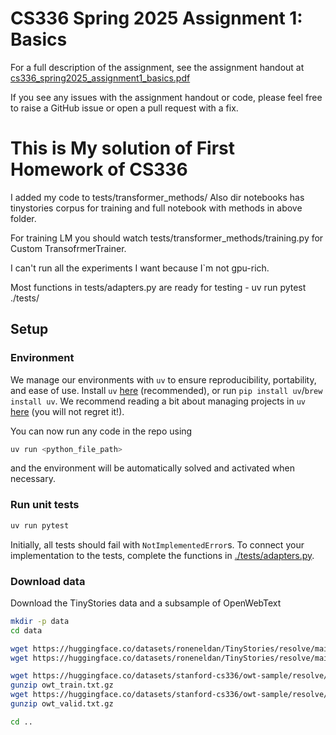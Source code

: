 # CS336 Spring 2025 Assignment 1: Basics

For a full description of the assignment, see the assignment handout at
[cs336_spring2025_assignment1_basics.pdf](./cs336_spring2025_assignment1_basics.pdf)

If you see any issues with the assignment handout or code, please feel free to
raise a GitHub issue or open a pull request with a fix.


# This is My solution of First Homework of CS336 

I added my code to tests/transformer_methods/
Also dir notebooks has tinystories corpus for training and full notebook with methods in above folder.

For training LM you should watch tests/transformer_methods/training.py for Custom TransofrmerTrainer.

I can't run all the experiments I want because I`m not gpu-rich.

Most functions in tests/adapters.py are ready for testing - uv run pytest ./tests/


## Setup

### Environment
We manage our environments with `uv` to ensure reproducibility, portability, and ease of use.
Install `uv` [here](https://github.com/astral-sh/uv) (recommended), or run `pip install uv`/`brew install uv`.
We recommend reading a bit about managing projects in `uv` [here](https://docs.astral.sh/uv/guides/projects/#managing-dependencies) (you will not regret it!).

You can now run any code in the repo using
```sh
uv run <python_file_path>
```
and the environment will be automatically solved and activated when necessary.

### Run unit tests


```sh
uv run pytest
```

Initially, all tests should fail with `NotImplementedError`s.
To connect your implementation to the tests, complete the
functions in [./tests/adapters.py](./tests/adapters.py).

### Download data
Download the TinyStories data and a subsample of OpenWebText

``` sh
mkdir -p data
cd data

wget https://huggingface.co/datasets/roneneldan/TinyStories/resolve/main/TinyStoriesV2-GPT4-train.txt
wget https://huggingface.co/datasets/roneneldan/TinyStories/resolve/main/TinyStoriesV2-GPT4-valid.txt

wget https://huggingface.co/datasets/stanford-cs336/owt-sample/resolve/main/owt_train.txt.gz
gunzip owt_train.txt.gz
wget https://huggingface.co/datasets/stanford-cs336/owt-sample/resolve/main/owt_valid.txt.gz
gunzip owt_valid.txt.gz

cd ..
```

